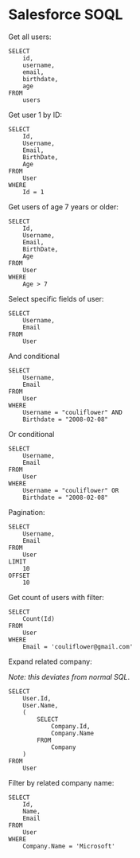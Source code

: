 # Salesforce SOQL

Get all users:

```
SELECT
    id,
    username,
    email,
    birthdate,
    age
FROM
    users
```

Get user 1 by ID:

```
SELECT
    Id,
    Username,
    Email,
    BirthDate,
    Age
FROM
    User
WHERE
    Id = 1
```

Get users of age 7 years or older:

```
SELECT
    Id,
    Username,
    Email,
    BirthDate,
    Age
FROM
    User
WHERE
    Age > 7
```

Select specific fields of user:

```
SELECT
    Username,
    Email
FROM
    User
```

And conditional

```
SELECT
    Username,
    Email
FROM
    User
WHERE
    Username = "couliflower" AND
    Birthdate = "2008-02-08"
```

Or conditional

```
SELECT
    Username,
    Email
FROM
    User
WHERE
    Username = "couliflower" OR
    Birthdate = "2008-02-08"
```

Pagination:

```
SELECT
    Username,
    Email
FROM
    User
LIMIT
    10
OFFSET
    10
```

Get count of users with filter:

```
SELECT
    Count(Id)
FROM
    User
WHERE
    Email = 'couliflower@gmail.com'
```

Expand related company:

*Note: this deviates from normal SQL*.

```
SELECT
    User.Id,
    User.Name,
    (
        SELECT
            Company.Id, 
            Company.Name
        FROM
            Company
    )
FROM
    User  
```

Filter by related company name:

```
SELECT
    Id,
    Name,
    Email
FROM
    User
WHERE
    Company.Name = 'Microsoft'
```
